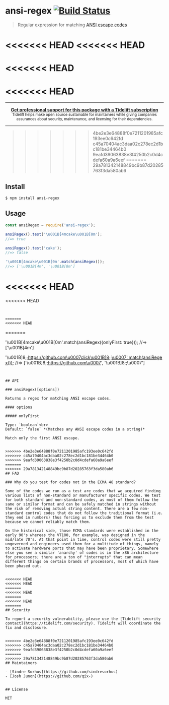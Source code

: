 # ansi-regex [![Build Status](https://travis-ci.org/chalk/ansi-regex.svg?branch=master)](https://travis-ci.org/chalk/ansi-regex)

> Regular expression for matching [ANSI escape codes](https://en.wikipedia.org/wiki/ANSI_escape_code)

<<<<<<< HEAD
<<<<<<< HEAD
=======
<<<<<<< HEAD
=======
<<<<<<< HEAD
=======
---

<div align="center">
	<b>
		<a href="https://tidelift.com/subscription/pkg/npm-ansi-regex?utm_source=npm-ansi-regex&utm_medium=referral&utm_campaign=readme">Get professional support for this package with a Tidelift subscription</a>
	</b>
	<br>
	<sub>
		Tidelift helps make open source sustainable for maintainers while giving companies<br>assurances about security, maintenance, and licensing for their dependencies.
	</sub>
</div>

---

>>>>>>> 4be2e3e64888f0e7211201985afc193ee0c642fd
>>>>>>> c45a70404ac3daa02c278ec2d1bc181be34464b0
>>>>>>> 9eafd39063838e3f4250b2c0d4cdefa60a9a6eef
=======
>>>>>>> 29a781342148849bc9b87d20285763f3da580ab6

## Install

```
$ npm install ansi-regex
```


## Usage

```js
const ansiRegex = require('ansi-regex');

ansiRegex().test('\u001B[4mcake\u001B[0m');
//=> true

ansiRegex().test('cake');
//=> false

'\u001B[4mcake\u001B[0m'.match(ansiRegex());
//=> ['\u001B[4m', '\u001B[0m']
```


<<<<<<< HEAD
=======
<<<<<<< HEAD
```


=======
<<<<<<< HEAD
```


=======

'\u001B[4mcake\u001B[0m'.match(ansiRegex({onlyFirst: true}));
//=> ['\u001B[4m']

'\u001B]8;;https://github.com\u0007click\u001B]8;;\u0007'.match(ansiRegex());
//=> ['\u001B]8;;https://github.com\u0007', '\u001B]8;;\u0007']
```


## API

### ansiRegex([options])

Returns a regex for matching ANSI escape codes.

#### options

##### onlyFirst

Type: `boolean`<br>
Default: `false` *(Matches any ANSI escape codes in a string)*

Match only the first ANSI escape.


>>>>>>> 4be2e3e64888f0e7211201985afc193ee0c642fd
>>>>>>> c45a70404ac3daa02c278ec2d1bc181be34464b0
>>>>>>> 9eafd39063838e3f4250b2c0d4cdefa60a9a6eef
=======
>>>>>>> 29a781342148849bc9b87d20285763f3da580ab6
## FAQ

### Why do you test for codes not in the ECMA 48 standard?

Some of the codes we run as a test are codes that we acquired finding various lists of non-standard or manufacturer specific codes. We test for both standard and non-standard codes, as most of them follow the same or similar format and can be safely matched in strings without the risk of removing actual string content. There are a few non-standard control codes that do not follow the traditional format (i.e. they end in numbers) thus forcing us to exclude them from the test because we cannot reliably match them.

On the historical side, those ECMA standards were established in the early 90's whereas the VT100, for example, was designed in the mid/late 70's. At that point in time, control codes were still pretty ungoverned and engineers used them for a multitude of things, namely to activate hardware ports that may have been proprietary. Somewhere else you see a similar 'anarchy' of codes is in the x86 architecture for processors; there are a ton of "interrupts" that can mean different things on certain brands of processors, most of which have been phased out.


<<<<<<< HEAD
<<<<<<< HEAD
=======
<<<<<<< HEAD
=======
<<<<<<< HEAD
=======
## Security

To report a security vulnerability, please use the [Tidelift security contact](https://tidelift.com/security). Tidelift will coordinate the fix and disclosure.


>>>>>>> 4be2e3e64888f0e7211201985afc193ee0c642fd
>>>>>>> c45a70404ac3daa02c278ec2d1bc181be34464b0
>>>>>>> 9eafd39063838e3f4250b2c0d4cdefa60a9a6eef
=======
>>>>>>> 29a781342148849bc9b87d20285763f3da580ab6
## Maintainers

- [Sindre Sorhus](https://github.com/sindresorhus)
- [Josh Junon](https://github.com/qix-)


## License

MIT
